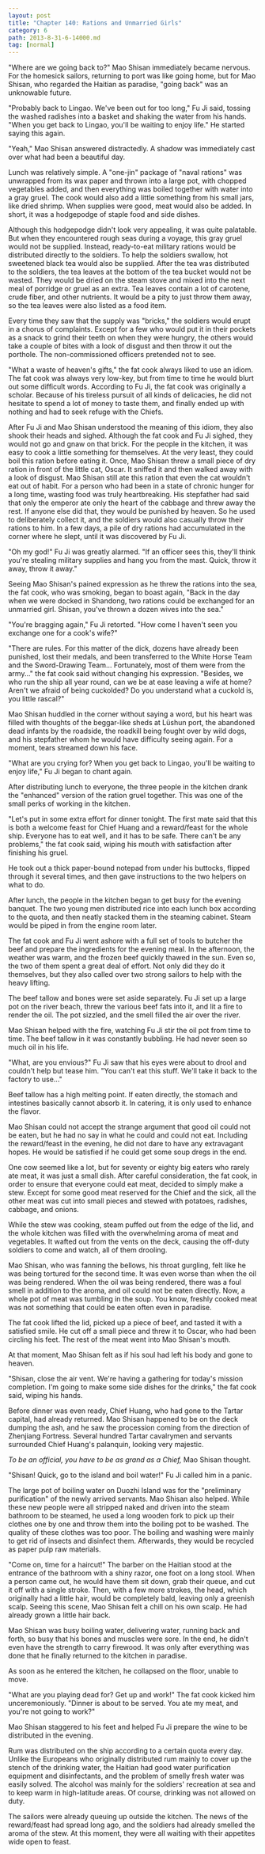 ```yaml
---
layout: post
title: "Chapter 140: Rations and Unmarried Girls"
category: 6
path: 2013-8-31-6-14000.md
tag: [normal]
---
```


"Where are we going back to?" Mao Shisan immediately became nervous. For the homesick sailors, returning to port was like going home, but for Mao Shisan, who regarded the Haitian as paradise, "going back" was an unknowable future.

"Probably back to Lingao. We've been out for too long," Fu Ji said, tossing the washed radishes into a basket and shaking the water from his hands. "When you get back to Lingao, you'll be waiting to enjoy life." He started saying this again.

"Yeah," Mao Shisan answered distractedly. A shadow was immediately cast over what had been a beautiful day.

Lunch was relatively simple. A "one-jin" package of "naval rations" was unwrapped from its wax paper and thrown into a large pot, with chopped vegetables added, and then everything was boiled together with water into a gray gruel. The cook would also add a little something from his small jars, like dried shrimp. When supplies were good, meat would also be added. In short, it was a hodgepodge of staple food and side dishes.

Although this hodgepodge didn't look very appealing, it was quite palatable. But when they encountered rough seas during a voyage, this gray gruel would not be supplied. Instead, ready-to-eat military rations would be distributed directly to the soldiers. To help the soldiers swallow, hot sweetened black tea would also be supplied. After the tea was distributed to the soldiers, the tea leaves at the bottom of the tea bucket would not be wasted. They would be dried on the steam stove and mixed into the next meal of porridge or gruel as an extra. Tea leaves contain a lot of carotene, crude fiber, and other nutrients. It would be a pity to just throw them away, so the tea leaves were also listed as a food item.

Every time they saw that the supply was "bricks," the soldiers would erupt in a chorus of complaints. Except for a few who would put it in their pockets as a snack to grind their teeth on when they were hungry, the others would take a couple of bites with a look of disgust and then throw it out the porthole. The non-commissioned officers pretended not to see.

"What a waste of heaven's gifts," the fat cook always liked to use an idiom. The fat cook was always very low-key, but from time to time he would blurt out some difficult words. According to Fu Ji, the fat cook was originally a scholar. Because of his tireless pursuit of all kinds of delicacies, he did not hesitate to spend a lot of money to taste them, and finally ended up with nothing and had to seek refuge with the Chiefs.

After Fu Ji and Mao Shisan understood the meaning of this idiom, they also shook their heads and sighed. Although the fat cook and Fu Ji sighed, they would not go and gnaw on that brick. For the people in the kitchen, it was easy to cook a little something for themselves. At the very least, they could boil this ration before eating it. Once, Mao Shisan threw a small piece of dry ration in front of the little cat, Oscar. It sniffed it and then walked away with a look of disgust. Mao Shisan still ate this ration that even the cat wouldn't eat out of habit. For a person who had been in a state of chronic hunger for a long time, wasting food was truly heartbreaking. His stepfather had said that only the emperor ate only the heart of the cabbage and threw away the rest. If anyone else did that, they would be punished by heaven. So he used to deliberately collect it, and the soldiers would also casually throw their rations to him. In a few days, a pile of dry rations had accumulated in the corner where he slept, until it was discovered by Fu Ji.

"Oh my god!" Fu Ji was greatly alarmed. "If an officer sees this, they'll think you're stealing military supplies and hang you from the mast. Quick, throw it away, throw it away."

Seeing Mao Shisan's pained expression as he threw the rations into the sea, the fat cook, who was smoking, began to boast again, "Back in the day when we were docked in Shandong, two rations could be exchanged for an unmarried girl. Shisan, you've thrown a dozen wives into the sea."

"You're bragging again," Fu Ji retorted. "How come I haven't seen you exchange one for a cook's wife?"

"There are rules. For this matter of the dick, dozens have already been punished, lost their medals, and been transferred to the White Horse Team and the Sword-Drawing Team... Fortunately, most of them were from the army..." the fat cook said without changing his expression. "Besides, we who run the ship all year round, can we be at ease leaving a wife at home? Aren't we afraid of being cuckolded? Do you understand what a cuckold is, you little rascal?"

Mao Shisan huddled in the corner without saying a word, but his heart was filled with thoughts of the beggar-like sheds at Lüshun port, the abandoned dead infants by the roadside, the roadkill being fought over by wild dogs, and his stepfather whom he would have difficulty seeing again. For a moment, tears streamed down his face.

"What are you crying for? When you get back to Lingao, you'll be waiting to enjoy life," Fu Ji began to chant again.

After distributing lunch to everyone, the three people in the kitchen drank the "enhanced" version of the ration gruel together. This was one of the small perks of working in the kitchen.

"Let's put in some extra effort for dinner tonight. The first mate said that this is both a welcome feast for Chief Huang and a reward/feast for the whole ship. Everyone has to eat well, and it has to be safe. There can't be any problems," the fat cook said, wiping his mouth with satisfaction after finishing his gruel.

He took out a thick paper-bound notepad from under his buttocks, flipped through it several times, and then gave instructions to the two helpers on what to do.

After lunch, the people in the kitchen began to get busy for the evening banquet. The two young men distributed rice into each lunch box according to the quota, and then neatly stacked them in the steaming cabinet. Steam would be piped in from the engine room later.

The fat cook and Fu Ji went ashore with a full set of tools to butcher the beef and prepare the ingredients for the evening meal. In the afternoon, the weather was warm, and the frozen beef quickly thawed in the sun. Even so, the two of them spent a great deal of effort. Not only did they do it themselves, but they also called over two strong sailors to help with the heavy lifting.

The beef tallow and bones were set aside separately. Fu Ji set up a large pot on the river beach, threw the various beef fats into it, and lit a fire to render the oil. The pot sizzled, and the smell filled the air over the river.

Mao Shisan helped with the fire, watching Fu Ji stir the oil pot from time to time. The beef tallow in it was constantly bubbling. He had never seen so much oil in his life.

"What, are you envious?" Fu Ji saw that his eyes were about to drool and couldn't help but tease him. "You can't eat this stuff. We'll take it back to the factory to use..."

Beef tallow has a high melting point. If eaten directly, the stomach and intestines basically cannot absorb it. In catering, it is only used to enhance the flavor.

Mao Shisan could not accept the strange argument that good oil could not be eaten, but he had no say in what he could and could not eat. Including the reward/feast in the evening, he did not dare to have any extravagant hopes. He would be satisfied if he could get some soup dregs in the end.

One cow seemed like a lot, but for seventy or eighty big eaters who rarely ate meat, it was just a small dish. After careful consideration, the fat cook, in order to ensure that everyone could eat meat, decided to simply make a stew. Except for some good meat reserved for the Chief and the sick, all the other meat was cut into small pieces and stewed with potatoes, radishes, cabbage, and onions.

While the stew was cooking, steam puffed out from the edge of the lid, and the whole kitchen was filled with the overwhelming aroma of meat and vegetables. It wafted out from the vents on the deck, causing the off-duty soldiers to come and watch, all of them drooling.

Mao Shisan, who was fanning the bellows, his throat gurgling, felt like he was being tortured for the second time. It was even worse than when the oil was being rendered. When the oil was being rendered, there was a foul smell in addition to the aroma, and oil could not be eaten directly. Now, a whole pot of meat was tumbling in the soup. You know, freshly cooked meat was not something that could be eaten often even in paradise.

The fat cook lifted the lid, picked up a piece of beef, and tasted it with a satisfied smile. He cut off a small piece and threw it to Oscar, who had been circling his feet. The rest of the meat went into Mao Shisan's mouth.

At that moment, Mao Shisan felt as if his soul had left his body and gone to heaven.

"Shisan, close the air vent. We're having a gathering for today's mission completion. I'm going to make some side dishes for the drinks," the fat cook said, wiping his hands.

Before dinner was even ready, Chief Huang, who had gone to the Tartar capital, had already returned. Mao Shisan happened to be on the deck dumping the ash, and he saw the procession coming from the direction of Zhenjiang Fortress. Several hundred Tartar cavalrymen and servants surrounded Chief Huang's palanquin, looking very majestic.

*To be an official, you have to be as grand as a Chief,* Mao Shisan thought.

"Shisan! Quick, go to the island and boil water!" Fu Ji called him in a panic.

The large pot of boiling water on Duozhi Island was for the "preliminary purification" of the newly arrived servants. Mao Shisan also helped. While these new people were all stripped naked and driven into the steam bathroom to be steamed, he used a long wooden fork to pick up their clothes one by one and throw them into the boiling pot to be washed. The quality of these clothes was too poor. The boiling and washing were mainly to get rid of insects and disinfect them. Afterwards, they would be recycled as paper pulp raw materials.

"Come on, time for a haircut!" The barber on the Haitian stood at the entrance of the bathroom with a shiny razor, one foot on a long stool. When a person came out, he would have them sit down, grab their queue, and cut it off with a single stroke. Then, with a few more strokes, the head, which originally had a little hair, would be completely bald, leaving only a greenish scalp. Seeing this scene, Mao Shisan felt a chill on his own scalp. He had already grown a little hair back.

Mao Shisan was busy boiling water, delivering water, running back and forth, so busy that his bones and muscles were sore. In the end, he didn't even have the strength to carry firewood. It was only after everything was done that he finally returned to the kitchen in paradise.

As soon as he entered the kitchen, he collapsed on the floor, unable to move.

"What are you playing dead for? Get up and work!" The fat cook kicked him unceremoniously. "Dinner is about to be served. You ate my meat, and you're not going to work?"

Mao Shisan staggered to his feet and helped Fu Ji prepare the wine to be distributed in the evening.

Rum was distributed on the ship according to a certain quota every day. Unlike the Europeans who originally distributed rum mainly to cover up the stench of the drinking water, the Haitian had good water purification equipment and disinfectants, and the problem of smelly fresh water was easily solved. The alcohol was mainly for the soldiers' recreation at sea and to keep warm in high-latitude areas. Of course, drinking was not allowed on duty.

The sailors were already queuing up outside the kitchen. The news of the reward/feast had spread long ago, and the soldiers had already smelled the aroma of the stew. At this moment, they were all waiting with their appetites wide open to feast.